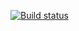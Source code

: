 [![Build status](https://ci.appveyor.com/api/projects/status/6vkaga5nm921fqgt?svg=true)](https://ci.appveyor.com/project/Finikys/patterns)

